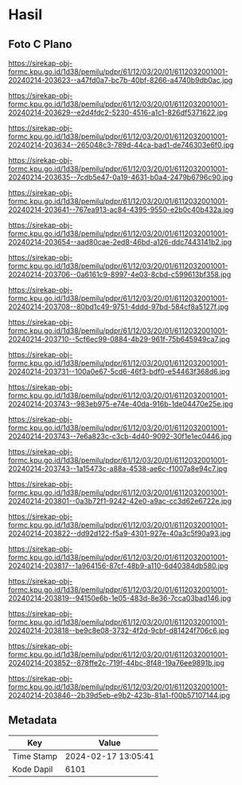 # Hasil

## Foto C Plano

https://sirekap-obj-formc.kpu.go.id/1d38/pemilu/pdpr/61/12/03/20/01/6112032001001-20240214-203623--a47fd0a7-bc7b-40bf-8266-a4740b9db0ac.jpg

https://sirekap-obj-formc.kpu.go.id/1d38/pemilu/pdpr/61/12/03/20/01/6112032001001-20240214-203629--e2d4fdc2-5230-4516-a1c1-826df5371622.jpg

https://sirekap-obj-formc.kpu.go.id/1d38/pemilu/pdpr/61/12/03/20/01/6112032001001-20240214-203634--265048c3-789d-44ca-bad1-de746303e6f0.jpg

https://sirekap-obj-formc.kpu.go.id/1d38/pemilu/pdpr/61/12/03/20/01/6112032001001-20240214-203635--7cdb5e47-0a19-4631-b0a4-2479b6796c90.jpg

https://sirekap-obj-formc.kpu.go.id/1d38/pemilu/pdpr/61/12/03/20/01/6112032001001-20240214-203641--767ea913-ac84-4395-9550-e2b0c40b432a.jpg

https://sirekap-obj-formc.kpu.go.id/1d38/pemilu/pdpr/61/12/03/20/01/6112032001001-20240214-203654--aad80cae-2ed8-46bd-a126-ddc7443141b2.jpg

https://sirekap-obj-formc.kpu.go.id/1d38/pemilu/pdpr/61/12/03/20/01/6112032001001-20240214-203706--0a6161c9-8997-4e03-8cbd-c599613bf358.jpg

https://sirekap-obj-formc.kpu.go.id/1d38/pemilu/pdpr/61/12/03/20/01/6112032001001-20240214-203708--80bd1c49-9751-4ddd-97bd-584cf8a5127f.jpg

https://sirekap-obj-formc.kpu.go.id/1d38/pemilu/pdpr/61/12/03/20/01/6112032001001-20240214-203710--5cf6ec99-0884-4b29-961f-75b645949ca7.jpg

https://sirekap-obj-formc.kpu.go.id/1d38/pemilu/pdpr/61/12/03/20/01/6112032001001-20240214-203731--100a0e67-5cd6-46f3-bdf0-e54463f368d6.jpg

https://sirekap-obj-formc.kpu.go.id/1d38/pemilu/pdpr/61/12/03/20/01/6112032001001-20240214-203743--983eb975-e74e-40da-916b-1de04470e25e.jpg

https://sirekap-obj-formc.kpu.go.id/1d38/pemilu/pdpr/61/12/03/20/01/6112032001001-20240214-203743--7e6a823c-c3cb-4d40-9092-30f1e1ec0446.jpg

https://sirekap-obj-formc.kpu.go.id/1d38/pemilu/pdpr/61/12/03/20/01/6112032001001-20240214-203743--1a15473c-a88a-4538-ae6c-f1007a8e94c7.jpg

https://sirekap-obj-formc.kpu.go.id/1d38/pemilu/pdpr/61/12/03/20/01/6112032001001-20240214-203801--0a3b72f1-9242-42e0-a9ac-cc3d62e6722e.jpg

https://sirekap-obj-formc.kpu.go.id/1d38/pemilu/pdpr/61/12/03/20/01/6112032001001-20240214-203822--dd92d122-f5a9-4301-927e-40a3c5f90a93.jpg

https://sirekap-obj-formc.kpu.go.id/1d38/pemilu/pdpr/61/12/03/20/01/6112032001001-20240214-203817--1a964156-87cf-48b9-a110-6d40384db580.jpg

https://sirekap-obj-formc.kpu.go.id/1d38/pemilu/pdpr/61/12/03/20/01/6112032001001-20240214-203819--94150e6b-1e05-483d-8e36-7cca03bad146.jpg

https://sirekap-obj-formc.kpu.go.id/1d38/pemilu/pdpr/61/12/03/20/01/6112032001001-20240214-203818--be9c8e08-3732-4f2d-9cbf-d81424f706c6.jpg

https://sirekap-obj-formc.kpu.go.id/1d38/pemilu/pdpr/61/12/03/20/01/6112032001001-20240214-203852--878ffe2c-719f-44bc-8f48-19a76ee9891b.jpg

https://sirekap-obj-formc.kpu.go.id/1d38/pemilu/pdpr/61/12/03/20/01/6112032001001-20240214-203846--2b39d5eb-e9b2-423b-81a1-f00b57107144.jpg


## Metadata

| Key        | Value               |
| ---------- | ------------------- |
| Time Stamp | 2024-02-17 13:05:41 |
| Kode Dapil | 6101                |



